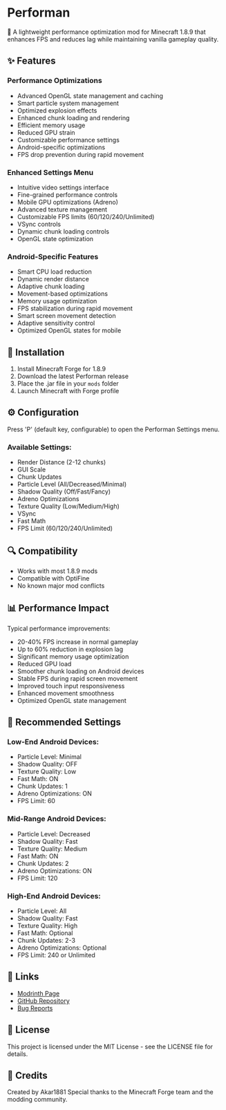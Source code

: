 # Performan

🚀 A lightweight performance optimization mod for Minecraft 1.8.9 that enhances FPS and reduces lag while maintaining vanilla gameplay quality.

## ✨ Features

### Performance Optimizations
- Advanced OpenGL state management and caching
- Smart particle system management
- Optimized explosion effects
- Enhanced chunk loading and rendering
- Efficient memory usage
- Reduced GPU strain
- Customizable performance settings
- Android-specific optimizations
- FPS drop prevention during rapid movement

### Enhanced Settings Menu
- Intuitive video settings interface
- Fine-grained performance controls
- Mobile GPU optimizations (Adreno)
- Advanced texture management
- Customizable FPS limits (60/120/240/Unlimited)
- VSync controls
- Dynamic chunk loading controls
- OpenGL state optimization

### Android-Specific Features
- Smart CPU load reduction
- Dynamic render distance
- Adaptive chunk loading
- Movement-based optimizations
- Memory usage optimization
- FPS stabilization during rapid movement
- Smart screen movement detection
- Adaptive sensitivity control
- Optimized OpenGL states for mobile

## 🔧 Installation

1. Install Minecraft Forge for 1.8.9
2. Download the latest Performan release
3. Place the .jar file in your `mods` folder
4. Launch Minecraft with Forge profile

## ⚙️ Configuration

Press 'P' (default key, configurable) to open the Performan Settings menu.

### Available Settings:
- Render Distance (2-12 chunks)
- GUI Scale
- Chunk Updates
- Particle Level (All/Decreased/Minimal)
- Shadow Quality (Off/Fast/Fancy)
- Adreno Optimizations
- Texture Quality (Low/Medium/High)
- VSync
- Fast Math
- FPS Limit (60/120/240/Unlimited)

## 🔍 Compatibility

- Works with most 1.8.9 mods
- Compatible with OptiFine
- No known major mod conflicts

## 📊 Performance Impact

Typical performance improvements:
- 20-40% FPS increase in normal gameplay
- Up to 60% reduction in explosion lag
- Significant memory usage optimization
- Reduced GPU load
- Smoother chunk loading on Android devices
- Stable FPS during rapid screen movement
- Improved touch input responsiveness
- Enhanced movement smoothness
- Optimized OpenGL state management

## 🎯 Recommended Settings

### Low-End Android Devices:
- Particle Level: Minimal
- Shadow Quality: OFF
- Texture Quality: Low
- Fast Math: ON
- Chunk Updates: 1
- Adreno Optimizations: ON
- FPS Limit: 60

### Mid-Range Android Devices:
- Particle Level: Decreased
- Shadow Quality: Fast
- Texture Quality: Medium
- Fast Math: ON
- Chunk Updates: 2
- Adreno Optimizations: ON
- FPS Limit: 120

### High-End Android Devices:
- Particle Level: All
- Shadow Quality: Fast
- Texture Quality: High
- Fast Math: Optional
- Chunk Updates: 2-3
- Adreno Optimizations: Optional
- FPS Limit: 240 or Unlimited

## 🔗 Links

- [Modrinth Page](https://modrinth.com/mod/peforman)
- [GitHub Repository](https://github.com/Akar1881/Performan)
- [Bug Reports](https://github.com/Akar1881/Performan/issues)

## 📜 License

This project is licensed under the MIT License - see the LICENSE file for details.

## 🌟 Credits

Created by Akar1881
Special thanks to the Minecraft Forge team and the modding community.
